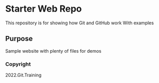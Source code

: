# Starter Web Repo

This repository is for showing how Git and GitHub work
With examples

## Purpose

Sample website with plenty of files for demos

### Copyright

2022.Git.Training